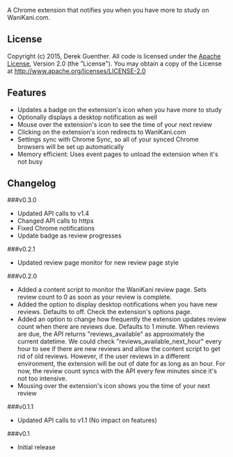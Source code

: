 A Chrome extension that notifies you when you have more to study on WaniKani.com.

## License

Copyright (c) 2015, Derek Guenther.
All code is licensed under the [Apache License](http://www.apache.org/licenses/LICENSE-2.0), Version 2.0 (the "License"). You may obtain a copy of the License at http://www.apache.org/licenses/LICENSE-2.0

## Features
* Updates a badge on the extension's icon when you have more to study
* Optionally displays a desktop notification as well
* Mouse over the extension's icon to see the time of your next review
* Clicking on the extension's icon redirects to WaniKani.com
* Settings sync with Chrome Sync, so all of your synced Chrome browsers will be set up automatically
* Memory efficient: Uses event pages to unload the extension when it's not busy

## Changelog

###v0.3.0

* Updated API calls to v1.4
* Changed API calls to https
* Fixed Chrome notifications
* Update badge as review progresses

###v0.2.1

* Updated review page monitor for new review page style

###v0.2.0

* Added a content script to monitor the WaniKani review page. Sets review count to 0 as soon as your review is complete.
* Added the option to display desktop notifications when you have new reviews. Defaults to off. Check the extension's options page.
* Added an option to change how frequently the extension updates review count when there are reviews due. Defaults to 1 minute. When reviews are due, the API returns "reviews_available" as approximately the current datetime. We could check "reviews_available_next_hour" every hour to see if there are new reviews and allow the content script to get rid of old reviews. However, if the user reviews in a different environment, the extension will be out of date for as long as an hour. For now, the review count syncs with the API every few minutes since it's not too intensive.
* Mousing over the extension's icon shows you the time of your next review

###v0.1.1

* Updated API calls to v1.1 (No impact on features)

###v0.1

* Initial release